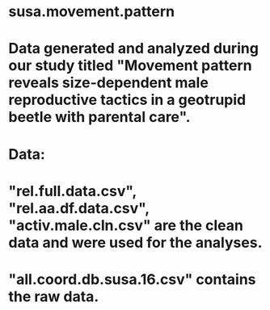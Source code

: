 # susa.movement.pattern

# Data generated and analyzed during our study titled "Movement pattern reveals size-dependent male reproductive tactics in a geotrupid beetle with parental care".

# Data:
# "rel.full.data.csv", "rel.aa.df.data.csv", "activ.male.cln.csv" are the clean data and were used for the analyses.
# "all.coord.db.susa.16.csv" contains the raw data.
